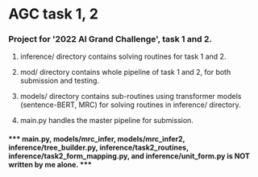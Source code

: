 # AGC task 1, 2

### Project for '2022 AI Grand Challenge', task 1 and 2.

1. inference/ directory contains solving routines for task 1 and 2.

2. mod/ directory contains whole pipeline of task 1 and 2, for both submission and testing.

3. models/ directory contains sub-routines using transformer models (sentence-BERT, MRC) for solving routines in inference/ directory.

4. main.py handles the master pipeline for submission.

#### *** main.py, models/mrc_infer, models/mrc_infer2, inference/tree_builder.py, inference/task2_routines, inference/task2_form_mapping.py, and inference/unit_form.py is NOT written by me alone. ***
